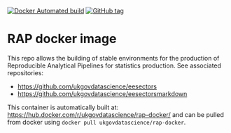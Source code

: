[![Docker Automated build](https://img.shields.io/docker/automated/ukgovdatascience/rap-docker.svg)](https://hub.docker.com/r/ukgovdatascience/rap-docker/)
[![GitHub tag](https://img.shields.io/github/tag/ukgovdatascience/RAP-docker.svg)]()

# RAP docker image

This repo allows the building of stable environments for the production of Reproducible Analytical Pipelines for statistics production. See associated repositories:

* https://github.com/ukgovdatascience/eesectors
* https://github.com/ukgovdatascience/eesectorsmarkdown

This container is automatically built at: <https://hub.docker.com/r/ukgovdatascience/rap-docker/> and can be pulled from docker using `docker pull ukgovdatascience/rap-docker`.
